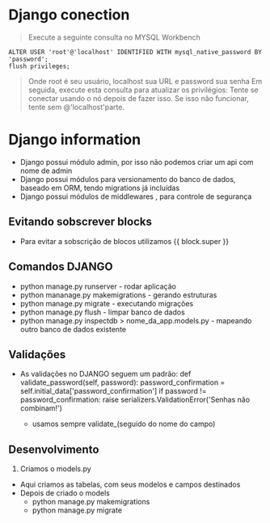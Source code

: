 # Django conection
> Execute a seguinte consulta no MYSQL Workbench
```
ALTER USER 'root'@'localhost' IDENTIFIED WITH mysql_native_password BY 'password';
flush privileges;
```

> Onde root é seu usuário, localhost sua URL e password sua senha
> Em seguida, execute esta consulta para atualizar os privilégios:
> Tente se conectar usando o nó depois de fazer isso.
> Se isso não funcionar, tente sem @'localhost'parte.

# Django information
- Django possui módulo admin, por isso não podemos criar um api com nome de admin
- Django possui módulos para versionamento do banco de dados, baseado em ORM, tendo migrations já incluídas
- Django possui módulos de middlewares , para controle de segurança

## Evitando sobscrever blocks
- Para evitar a sobscrição de blocos utilizamos  {{ block.super }}

## Comandos DJANGO
- python manage.py runserver - rodar aplicação
- python mananage.py makemigrations - gerando estruturas
- python manage.py migrate - executando migrações
- python manage.py flush - limpar banco de dados
- python manage.py inspectdb > nome_da_app.models.py - mapeando outro banco de dados existente

## Validações
- As validações no DJANGO seguem um padrão:
  def validate_password(self, password):
    password_confirmation = self.initial_data['password_confirmation']
    if password != password_confirmation:
      raise serializers.ValidationError('Senhas não combinam!')
  
  - usamos sempre validate_(seguido do nome do campo)

## Desenvolvimento
1. Criamos o models.py
  - Aqui criamos as tabelas, com seus modelos e campos destinados
  - Depois de criado o models
    - python manage.py makemigrations
    - python manage.py migrate

